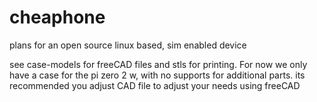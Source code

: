 # cheaphone
plans for an open source linux based, sim enabled device

see case-models for freeCAD files and stls for printing. For now we only have a case for the pi zero 2 w, with no supports for additional parts. its recommended you adjust CAD file to adjust your needs using freeCAD
